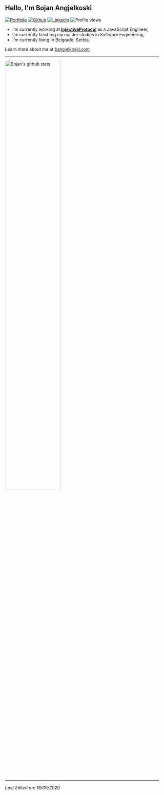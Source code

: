 ## Hello, I'm Bojan Angjelkoski

[![Portfolio](https://img.shields.io/badge/-Portfolio-red?style=flat&logo=appveyor&logoColor=white)](https://bangjelkoski.com)
[![Github](https://img.shields.io/badge/-Github-000?style=flat&logo=Github&logoColor=white)](https://github.com/bangjelkoski)
[![Linkedin](https://img.shields.io/badge/-LinkedIn-blue?style=flat&logo=Linkedin&logoColor=white)](https://www.linkedin.com/in/bangjelkoski/)
![Profile views](https://gpvc.arturio.dev/bangjelkoski)

- I’m currently working at **[InjectiveProtocol](https://github.com/InjectiveLabs)** as a JavaScript Engineer,
- I’m currently finishing my master studies in Software Engineering,
- I’m currently living in Belgrade, Serbia.

Learn more about me at [bangjelkoski.com](https://bangjelkoski.com)

---

<a href="https://github.com/bangjelkoski/github-readme-stats">
   <img width="60%" alt="Bojan's github stats" src="https://github-readme-stats.vercel.app/api?username=bangjelkoski&show_icons=true&hide_border=true" />
</a>

---

_Last Edited on: 16/09/2020_
